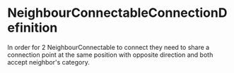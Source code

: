 # NeighbourConnectableConnectionDefinition

In order for 2 NeighbourConnectable to connect they need to share a connection point at the same position with opposite direction and both accept neighbor's category.

